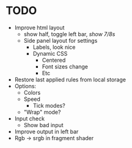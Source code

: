 # TODO

- Improve html layout
    - show half, toggle left bar, *show 7/8s*
    - Side panel layout for settings
        - Labels, look nice
        - Dynamic CSS
            - Centered
            - Font sizes change
            - Etc
- Restore last applied rules from local storage
- Options:
    - Colors
    - Speed
        - Tick modes?
    - "Wrap" mode?
- Input check
    - Show bad input
- Improve output in left bar
- Rgb -> srgb in fragment shader